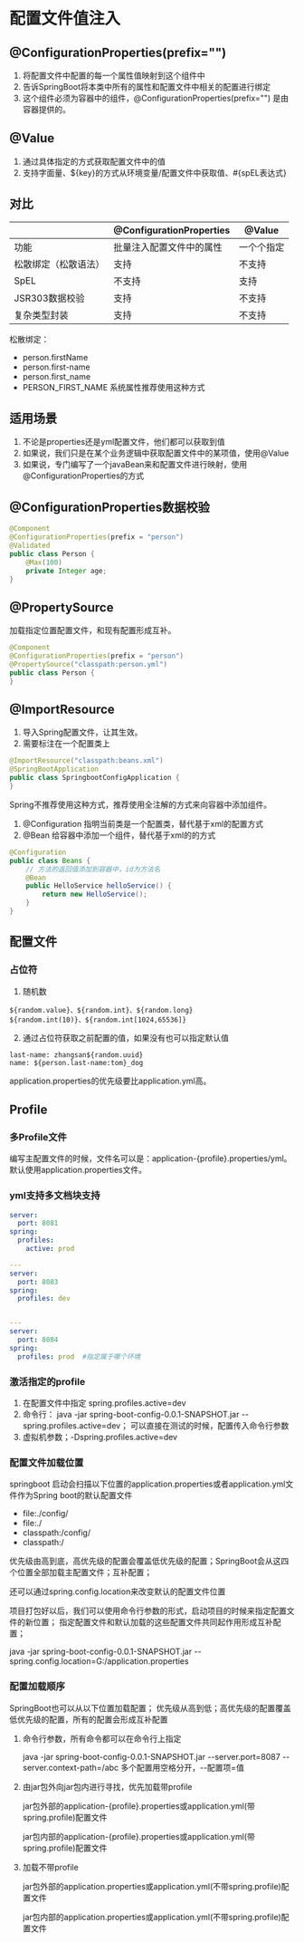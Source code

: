 # 配置文件值注入
## @ConfigurationProperties(prefix="")
1. 将配置文件中配置的每一个属性值映射到这个组件中
2. 告诉SpringBoot将本类中所有的属性和配置文件中相关的配置进行绑定
3. 这个组件必须为容器中的组件，@ConfigurationProperties(prefix="") 是由容器提供的。

## @Value
1. 通过具体指定的方式获取配置文件中的值
2. 支持字面量、${key}的方式从环境变量/配置文件中获取值、#{spEL表达式}

## 对比
|            | @ConfigurationProperties | @Value |
| ---------- | ------------------------ | ------ |
| 功能         | 批量注入配置文件中的属性             | 一个个指定  |
| 松散绑定（松散语法） | 支持                       | 不支持    |
| SpEL       | 不支持                      | 支持     |
| JSR303数据校验 | 支持                       | 不支持    |
| 复杂类型封装     | 支持                       | 不支持    |

松散绑定：
- person.firstName
- person.first-name
- person.first_name
- PERSON_FIRST_NAME 系统属性推荐使用这种方式

## 适用场景
1. 不论是properties还是yml配置文件，他们都可以获取到值
2. 如果说，我们只是在某个业务逻辑中获取配置文件中的某项值，使用@Value
3. 如果说，专门编写了一个javaBean来和配置文件进行映射，使用@ConfigurationProperties的方式

## @ConfigurationProperties数据校验
```java
@Component
@ConfigurationProperties(prefix = "person")
@Validated
public class Person {
    @Max(100)
    private Integer age;
}
```

## @PropertySource
加载指定位置配置文件，和现有配置形成互补。
```java
@Component
@ConfigurationProperties(prefix = "person")
@PropertySource("classpath:person.yml")
public class Person {
}
```

## @ImportResource
1. 导入Spring配置文件，让其生效。
2. 需要标注在一个配置类上

```java
@ImportResource("classpath:beans.xml")
@SpringBootApplication
public class SpringbootConfigApplication {
}
```

Spring不推荐使用这种方式，推荐使用全注解的方式来向容器中添加组件。
1. @Configuration 指明当前类是一个配置类，替代基于xml的配置方式
2. @Bean 给容器中添加一个组件，替代基于xml的<bean>的方式

```java
@Configuration
public class Beans {
    // 方法的返回值添加到容器中，id为方法名
    @Bean
    public HelloService helloService() {
        return new HelloService();
    }
}
```

## 配置文件
### 占位符
1. 随机数
```
${random.value}、${random.int}、${random.long}
${random.int(10)}、${random.int[1024,65536]}
```
2. 通过占位符获取之前配置的值，如果没有也可以指定默认值
```
last-name: zhangsan${random.uuid}
name: ${person.last-name:tom}_dog
```

application.properties的优先级要比application.yml高。

## Profile
### 多Profile文件
编写主配置文件的时候，文件名可以是：application-{profile}.properties/yml。默认使用application.properties文件。

### yml支持多文档块支持
```yaml
server:
  port: 8081
spring:
  profiles:
    active: prod

---
server:
  port: 8083
spring:
  profiles: dev


---
server:
  port: 8084
spring:
  profiles: prod  #指定属于哪个环境
```

### 激活指定的profile
1. 在配置文件中指定  spring.profiles.active=dev
2. 命令行：
   java -jar spring-boot-config-0.0.1-SNAPSHOT.jar --spring.profiles.active=dev；
   可以直接在测试的时候，配置传入命令行参数
3. 虚拟机参数；-Dspring.profiles.active=dev

### 配置文件加载位置
springboot 启动会扫描以下位置的application.properties或者application.yml文件作为Spring boot的默认配置文件

* file:./config/
* file:./
* classpath:/config/
* classpath:/

优先级由高到底，高优先级的配置会覆盖低优先级的配置；SpringBoot会从这四个位置全部加载主配置文件；互补配置；

还可以通过spring.config.location来改变默认的配置文件位置

项目打包好以后，我们可以使用命令行参数的形式，启动项目的时候来指定配置文件的新位置；
指定配置文件和默认加载的这些配置文件共同起作用形成互补配置；

java -jar spring-boot-config-0.0.1-SNAPSHOT.jar --spring.config.location=G:/application.properties

### 配置加载顺序
SpringBoot也可以从以下位置加载配置； 优先级从高到低；高优先级的配置覆盖低优先级的配置，所有的配置会形成互补配置

1. 命令行参数，所有命令都可以在命令行上指定

   java -jar spring-boot-config-0.0.1-SNAPSHOT.jar --server.port=8087  --server.context-path=/abc
   多个配置用空格分开，--配置项=值
2. 由jar包外向jar包内进行寻找，优先加载带profile

   jar包外部的application-{profile}.properties或application.yml(带spring.profile)配置文件
   
   jar包内部的application-{profile}.properties或application.yml(带spring.profile)配置文件
3. 加载不带profile

   jar包外部的application.properties或application.yml(不带spring.profile)配置文件
   
   jar包内部的application.properties或application.yml(不带spring.profile)配置文件


